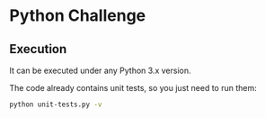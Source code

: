 # Python Challenge

## Execution

It can be executed under any Python 3.x version.

The code already contains unit tests, so you just need to run them:

```bash
python unit-tests.py -v
```
